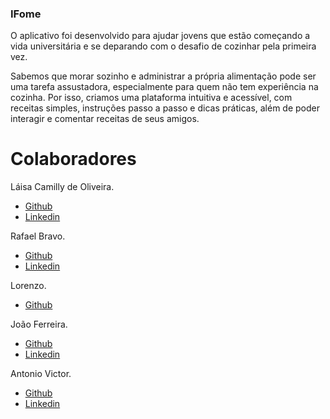 ### IFome

O aplicativo foi desenvolvido para ajudar jovens que estão começando a vida universitária e se deparando com o desafio de cozinhar pela primeira vez.

Sabemos que morar sozinho e administrar a própria alimentação pode ser uma tarefa assustadora, especialmente para quem não tem experiência na cozinha. Por isso, criamos uma plataforma intuitiva e acessível, com receitas simples, instruções passo a passo e dicas práticas, além de poder interagir e comentar receitas de seus amigos.

# Colaboradores
Láisa Camilly de Oliveira.

* [Github](https://github.com/laisacamilly)
* [Linkedin](https://www.linkedin.com/in/l%C3%A1isa-camilly/)

Rafael Bravo.
* [Github](https://github.com/R4f43lVB)
* [Linkedin](https://www.linkedin.com/in/rafael-bravo-b63931217/)

Lorenzo.
* [Github](https://github.com/Loress33)

João Ferreira.
* [Github](https://github.com/joaocavf)
* [Linkedin](https://www.linkedin.com/in/l%C3%A1isa-camilly/)

Antonio Victor.
* [Github](https://github.com/laisacamilly)
* [Linkedin](https://www.linkedin.com/in/l%C3%A1isa-camilly/)
